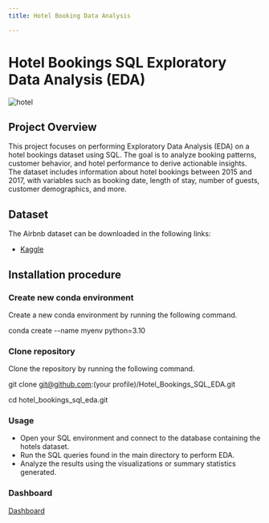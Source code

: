 ```yaml
---
title: Hotel Booking Data Analysis

---
```


# Hotel Bookings SQL Exploratory Data Analysis (EDA)

![hotel](https://cdn.britannica.com/96/115096-050-5AFDAF5D/Bellagio-Hotel-Casino-Las-Vegas.jpg)

## Project Overview
This project focuses on performing Exploratory Data Analysis (EDA) on a hotel bookings dataset using SQL. The goal is to analyze booking patterns, customer behavior, and hotel performance to derive actionable insights. The dataset includes information about hotel bookings between 2015 and 2017, with variables such as booking date, length of stay, number of guests, customer demographics, and more.



## Dataset
The Airbnb dataset can be downloaded in the following links:
- [Kaggle](https://www.kaggle.com/datasets/jessemostipak/hotel-booking-demand)

## Installation procedure

### Create new conda environment
Create a new conda environment by running the following command. 

conda create --name myenv python=3.10


### Clone repository
Clone the repository by running the following command.

git clone git@github.com:(your profile)/Hotel_Bookings_SQL_EDA.git

cd hotel_bookings_sql_eda.git


### Usage
- Open your SQL environment and connect to the database containing the hotels dataset.
- Run the SQL queries found in the main directory to perform EDA.
- Analyze the results using the visualizations or summary statistics generated.

### Dashboard
[Dashboard](https://public.tableau.com/app/profile/hyung.cho/viz/HotelBookingAnalysis_17245362493440/Dashboard1)


